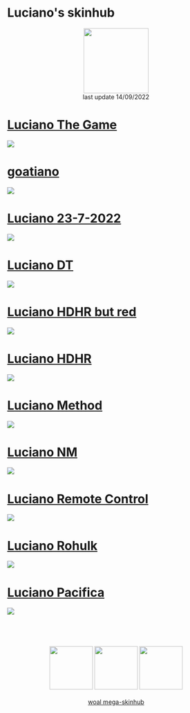 # Luciano's skinhub
<p align="center">
<a href="https://osu.ppy.sh/users/11604978">
  <img src="https://a.ppy.sh/11604978"  
       width="150"
       height="150"></a>
<br>
last update 14/09/2022
</p>

# [Luciano The Game](https://github.com/rudjx3/skins/raw/main/luciano/Luciano%20The%20Game.osk)
![](https://cdn.discordapp.com/attachments/998327846068035626/1019694450408161411/Luciano_The_Game.jpg)

# [goatiano](https://github.com/rudjx3/skins/raw/main/luciano/goatiano.osk)
![](https://cdn.discordapp.com/attachments/998327846068035626/1019694450865352774/goatiano.jpg)

# [Luciano 23-7-2022](https://github.com/rudjx3/skins/raw/main/luciano/Luciano%2023-7-2022.osk)
![](https://cdn.discordapp.com/attachments/998327846068035626/1019694451439964251/Luciano_23-7-2022.jpg)

# [Luciano DT](https://github.com/rudjx3/skins/raw/main/luciano/Luciano%20DT.osk)
![](https://cdn.discordapp.com/attachments/998327846068035626/1019694451964248115/Luciano_DT.jpg)

# [Luciano HDHR but red](https://github.com/rudjx3/skins/raw/main/luciano/Luciano%20HDHR%20but%20red.osk)
![](https://cdn.discordapp.com/attachments/998327846068035626/1019694452413042688/Luciano_HDHR_but_red.jpg)

# [Luciano HDHR](https://github.com/rudjx3/skins/raw/main/luciano/Luciano%20HDHR.osk)
![](https://cdn.discordapp.com/attachments/998327846068035626/1019694452777951252/Luciano_HDHR.jpg)

# [Luciano Method](https://github.com/rudjx3/skins/raw/main/luciano/Luciano%20Method.osk)
![](https://cdn.discordapp.com/attachments/998327846068035626/1019694453214171199/Luciano_Method.jpg)

# [Luciano NM](https://github.com/rudjx3/skins/raw/main/luciano/Luciano%20NM.osk)
![](https://cdn.discordapp.com/attachments/998327846068035626/1019694453545513040/Luciano_NM.jpg)

# [Luciano Remote Control](https://github.com/rudjx3/skins/raw/main/luciano/Luciano%20Remote%20Control.osk)
![](https://cdn.discordapp.com/attachments/998327846068035626/1019694453918793779/Luciano_Remote_Control.jpg)

# [Luciano Rohulk](https://github.com/rudjx3/skins/raw/main/luciano/Luciano%20Rohulk.osk)
![](https://cdn.discordapp.com/attachments/998327846068035626/1019694454241763389/Luciano_Rohulk.jpg)

# [Luciano Pacifica](https://github.com/rudjx3/skins/raw/main/luciano/Luciano%20Pacifica.osk)
![](https://cdn.discordapp.com/attachments/998327846068035626/1019694471052542023/Lucinia_Pacifica.jpg)

#
<p align="center">
  <br></br>
  <a href="https://www.twitch.tv/heisenberg_gaming93">
  <img src="https://i.imgur.com/HM030lk.png" 
       width="100" 
       height="100"></a>
  <a href="https://www.youtube.com/c/lucianodokoru">
  <img src="https://i.imgur.com/YWbDUUy.png"  
       width="100" 
       height="100"></a>
  <a href="https://twitter.com/lucianodokoru">
  <img src="https://i.imgur.com/PUQ5uWf.png" 
       width="100" 
       height="100"></a>
  <br></br>
  <a href="README.md">woal mega-skinhub</a>
 </p>
